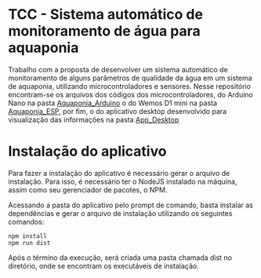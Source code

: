 # TCC - Sistema automático de monitoramento de água para aquaponia

Trabalho com a proposta de desenvolver um sistema automático de monitoramento de alguns parâmetros de qualidade da água em um sistema de aquaponia, utilizando microcontroladores e sensores.
Nesse repositório encontram-se os arquivos dos códigos dos microcontroladores, do Arduino Nano na pasta [Aquaponia_Arduino](https://github.com/PacMan111/TCC/tree/main/Aquaponia_Arduino)
o do Wemos D1 mini na pasta [Aquaponia_ESP](https://github.com/PacMan111/TCC/tree/main/Aquaponia_ESP), por fim, o do aplicativo desktop desenvolvido para visualização das informações na pasta [App_Desktop](https://github.com/PacMan111/TCC/tree/main/App_Desktop)

# Instalação do aplicativo

Para fazer a instalação do aplicativo é necessário gerar o arquivo de instalação. Para isso, é necessário ter o NodeJS instalado na máquina, assim como seu gerenciador de pacotes, o NPM.

Acessando a pasta do aplicativo pelo prompt de comando, basta instalar as dependências e gerar o arquivo de instalação utilizando os seguintes comandos:

```
npm install
npm run dist
```

Após o término da execução, será criada uma pasta chamada dist no diretório, onde se encontram os executáveis de instalação.
